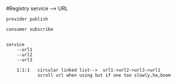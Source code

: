 #Registry
    service --> URL
    
    provider publish
    
    consumer subscribe
    
    
    service
        --url1
        --url2
        --url3
         
        1:1:1   circular linked list-->  url1->url2->url3->url1
                scroll url when using but if one too slowly,ha,boom
                
         
    
    
